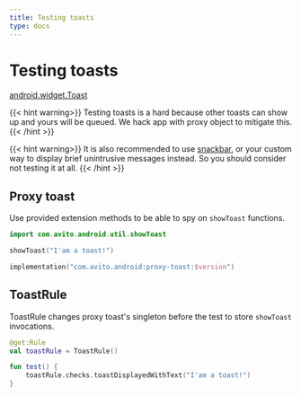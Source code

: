```yaml
---
title: Testing toasts
type: docs
---
```


# Testing toasts

[android.widget.Toast](https://developer.android.com/reference/android/widget/Toast)

{{< hint warning>}}
Testing toasts is a hard because other toasts can show up and yours will be queued. 
We hack app with proxy object to mitigate this.
{{< /hint >}}

{{< hint warning>}}
It is also recommended to use [snackbar](https://developer.android.com/reference/com/google/android/material/snackbar/Snackbar), 
or your custom way to display brief unintrusive messages instead. So you should consider not testing it at all.
{{< /hint >}}

## Proxy toast

Use provided extension methods to be able to spy on `showToast` functions.

```kotlin
import com.avito.android.util.showToast

showToast("I'am a toast!")
```

```kotlin
implementation("com.avito.android:proxy-toast:$version")
```

## ToastRule

ToastRule changes proxy toast's singleton before the test to store `showToast` invocations.

```kotlin
@get:Rule
val toastRule = ToastRule()

fun test() {
    toastRule.checks.toastDisplayedWithText("I'am a toast!")
}
```
